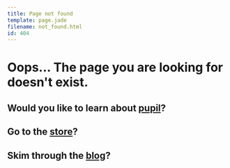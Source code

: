 ```yaml
---
title: Page not found
template: page.jade
filename: not_found.html
id: 404
---
```


# Oops... The page you are looking for doesn't exist.

## Would you like to learn about [pupil](/pupil)?

## Go to the [store](/store)?

## Skim through the [blog](/blog)? 
